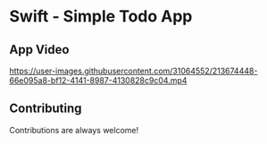 # Swift - Simple Todo App

## App Video



https://user-images.githubusercontent.com/31064552/213674448-66e095a8-bf12-4141-8987-4130828c9c04.mp4




## Contributing

Contributions are always welcome!




